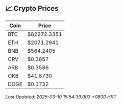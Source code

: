 ## 📈 Crypto Prices

| Coin | Price |
| ---- | ----- |
| BTC | $82272.3351 |
| ETH | $2071.2941 |
| BNB | $564.2405 |
| CRV | $0.3857 |
| ARB | $0.3586 |
| OKB | $41.8730 |
| DOGE | $0.1732 |

_Last Updated: 2025-03-10 15:54:39.003 +0800 HKT_